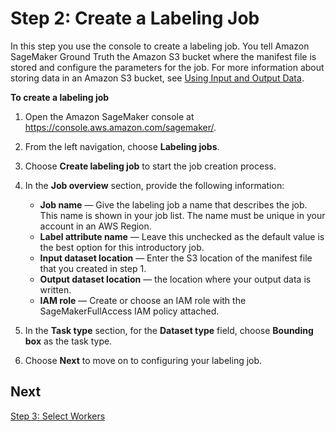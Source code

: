 # Step 2: Create a Labeling Job<a name="sms-getting-started-step2"></a>

In this step you use the console to create a labeling job\. You tell Amazon SageMaker Ground Truth the Amazon S3 bucket where the manifest file is stored and configure the parameters for the job\. For more information about storing data in an Amazon S3 bucket, see [Using Input and Output Data](sms-data.md)\.

**To create a labeling job**

1. Open the Amazon SageMaker console at [https://console\.aws\.amazon\.com/sagemaker/](https://console.aws.amazon.com/sagemaker/)\.

1. From the left navigation, choose **Labeling jobs**\.

1. Choose **Create labeling job** to start the job creation process\.

1. In the **Job overview** section, provide the following information:
   + **Job name** — Give the labeling job a name that describes the job\. This name is shown in your job list\. The name must be unique in your account in an AWS Region\.
   + **Label attribute name** — Leave this unchecked as the default value is the best option for this introductory job\.
   + **Input dataset location** — Enter the S3 location of the manifest file that you created in step 1\.
   + **Output dataset location** — the location where your output data is written\.
   + **IAM role** — Create or choose an IAM role with the SageMakerFullAccess IAM policy attached\.

1. In the **Task type** section, for the **Dataset type** field, choose **Bounding box** as the task type\.

1. Choose **Next** to move on to configuring your labeling job\.

## Next<a name="step2-next"></a>

[Step 3: Select Workers](sms-getting-started-step3.md)